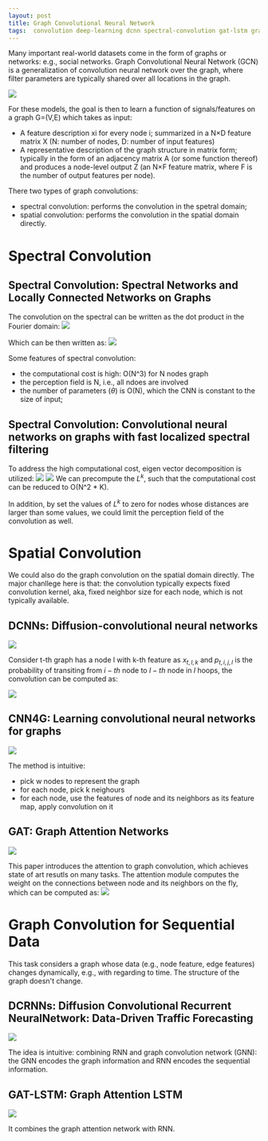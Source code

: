 ```yaml
---
layout: post
title: Graph Convolutional Neural Network
tags:  convolution deep-learning dcnn spectral-convolution gat-lstm graph cnn4g gat network gcn neural dcrnn
---
```


Many important real-world datasets come in the form of graphs or networks: e.g., social networks. Graph Convolutional Neural Network (GCN) is a generalization of convolution neural network over the graph, where filter parameters are typically shared over all locations in the graph.

![](https://tkipf.github.io/graph-convolutional-networks/images/gcn_web.png)

For these models, the goal is then to learn a function of signals/features on a graph G=(V,E) which takes as input:
- A feature description xi for every node i; summarized in a N×D feature matrix X (N: number of nodes, D: number of input features)
- A representative description of the graph structure in matrix form; typically in the form of an adjacency matrix A (or some function thereof)
and produces a node-level output Z (an N×F feature matrix, where F is the number of output features per node).

There two types of graph convolutions:
- spectral convolution: performs the convolution in the spetral domain;
- spatial convolution: performs the convolution in the spatial domain directly.

# Spectral Convolution
## Spectral Convolution: Spectral Networks and Locally Connected Networks on Graphs 

The convolution on the spectral can be written as the dot product in the Fourier domain:
![](https://mmbiz.qpic.cn/mmbiz_png/75DkJnThACncQibziavhW1pibia4J3JPd3oNz83ibWibDSkvXnrGQ0GibkdbgmarTbDjLc7zgVfYFuD7icHiaAK8kb3hMWQ/640?wx_fmt=png&tp=webp&wxfrom=5&wx_lazy=1&wx_co=1)

Which can be then written as:
![](https://mmbiz.qpic.cn/mmbiz_jpg/75DkJnThACncQibziavhW1pibia4J3JPd3oNmtREpWwwXwus7mSpzZgsLXh5RdlGVG3S0MictXu167FGXfKRnryZ1WA/640?wx_fmt=jpeg&tp=webp&wxfrom=5&wx_lazy=1&wx_co=1)

Some features of spectral convolution:
- the computational cost is high: O(N^3) for N nodes graph
- the perception field is N, i.e., all ndoes are involved
- the number of parameters ($\theta$) is O(N), which the CNN is constant to the size of input;

## Spectral Convolution: Convolutional neural networks on graphs with fast localized spectral filtering

To address the high computational cost, eigen vector decomposition is utilized:
![](https://mmbiz.qpic.cn/mmbiz_png/75DkJnThACncQibziavhW1pibia4J3JPd3oN57eobHgxrHffzy3gficShicCDNiakBwTWvhJaSIXB4x3jKlOPWPibhBWicQ/640?wx_fmt=png&tp=webp&wxfrom=5&wx_lazy=1&wx_co=1)
![](https://mmbiz.qpic.cn/mmbiz_png/75DkJnThACncQibziavhW1pibia4J3JPd3oNMA2l4lia8MXBroyvvhOCh76rcfXPxbjqGnU5KvqRptKWILXib7c72VlA/640?wx_fmt=png&tp=webp&wxfrom=5&wx_lazy=1&wx_co=1)
We can precompute the $L^k$, such that the computational cost can be reduced to O(N^2 * K).

In addition, by set the values of $L^k$ to zero for nodes whose distances are larger than some values, we could limit the perception field of the convolution as well.

# Spatial Convolution

We could also do the graph convolution on the spatial domain directly. The major chanllege here is that: the convolution typically expects fixed convolution kernel, aka, fixed neighbor size for each node, which is not typically available.

## DCNNs: Diffusion-convolutional neural networks

![](https://mmbiz.qpic.cn/mmbiz_png/75DkJnThACncQibziavhW1pibia4J3JPd3oNPlljkynrP9icrcCAPibX3ZWZdb3hocHN0xAynbtbF9wyqpdzSaHGrSmg/640?wx_fmt=png&tp=webp&wxfrom=5&wx_lazy=1&wx_co=1)

Consider t-th graph has a node l with k-th feature as $x_{t,l,k}$ and $p_{t,i,j,l}$ is the probability of transiting from $i-th$ node to $l-th$ node in $l$ hoops, the convolution can be computed as:

![](https://mmbiz.qpic.cn/mmbiz_png/75DkJnThACncQibziavhW1pibia4J3JPd3oNGh00IcJzwfuD7bGeRmZYPYpvA8rDHPHcCcRaGju7mwbgQic32uAjibYg/640?wx_fmt=png&tp=webp&wxfrom=5&wx_lazy=1&wx_co=1)

## CNN4G: Learning convolutional neural networks for graphs

![](https://mmbiz.qpic.cn/mmbiz_png/75DkJnThACncQibziavhW1pibia4J3JPd3oN4voyeQzyehia2HHG9lKZaoKVBzPZXolibzXFLE9OicQKWwQWUUaoeXjdg/640?wx_fmt=png&tp=webp&wxfrom=5&wx_lazy=1&wx_co=1)

The method is intuitive:
- pick w nodes to represent the graph
- for each node, pick k neighours 
- for each node, use the features of node and its neighbors as its feature map, apply convolution on it

## GAT: Graph Attention Networks

![](https://mmbiz.qpic.cn/mmbiz_jpg/75DkJnThACncQibziavhW1pibia4J3JPd3oNhWyo64OMDmD5gaTcLE13Z21WfJyRPWyBeTUdkFvYRDr8BDpe02M1Lg/640?wx_fmt=jpeg&tp=webp&wxfrom=5&wx_lazy=1&wx_co=1)

This paper introduces the attention to graph convolution, which achieves state of art resutls on many tasks. The attention module computes the weight on the connections between node and its neighbors on the fly, which can be computed as:
![](https://mmbiz.qpic.cn/mmbiz_png/75DkJnThACncQibziavhW1pibia4J3JPd3oNTgW5jrvHjIMaYygvb7qoL2xc3u0rEvvm6JrjMZg6sp9jPiaNIDhHCXA/640?wx_fmt=png&tp=webp&wxfrom=5&wx_lazy=1&wx_co=1)

# Graph Convolution for Sequential Data

This task considers a graph whose data (e.g., node feature, edge features) changes dynamically, e.g., with regarding to time. The structure of the graph doesn't change.

## DCRNNs: Diffusion Convolutional Recurrent NeuralNetwork: Data-Driven Traffic Forecasting

![](https://mmbiz.qpic.cn/mmbiz_png/75DkJnThACncQibziavhW1pibia4J3JPd3oNZBDY21DyIRwhcw6whz1CvGNKSIKMrRAcxBFOxcicFVGalTq6wvOa94Q/640?wx_fmt=png&tp=webp&wxfrom=5&wx_lazy=1&wx_co=1)

The idea is intuitive: combining RNN and graph convolution network (GNN): the GNN encodes the graph information and RNN encodes the sequential information.

## GAT-LSTM: Graph Attention LSTM

![](https://mmbiz.qpic.cn/mmbiz_png/75DkJnThACncQibziavhW1pibia4J3JPd3oNvrUo3P6WicaFR5TC1fEq2tzqaha7vBrTKPr0r8GevE4j8qicHSjtWibzQ/640?wx_fmt=png&tp=webp&wxfrom=5&wx_lazy=1&wx_co=1)

It combines the graph attention network with RNN.
